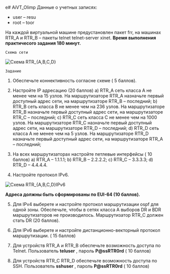e# AiVT_Olimp
Данные о учетных записях:

- user – resu
- root – toor

На каждой виртуальной машине предустановлен пакет frr, на машинах
RTR_A и RTR_B – пакеты telnet telnet-server xinet.
**Время выполнения практичесого задания 180 минут.**

```
Схема сети
```
![Схема RTR_{A,B,C,D}](https://github.com/auteam-usr/AiVT_Olimp/assets/51791783/066d350d-a226-4623-95f1-86dea82f87c1)

```
Задание
```
1. Обеспечьте коннективность согласне схеме ( 5 баллов).
2. Настройте IP адресацию (20 баллов)
    a) RTR_A сеть класса A не менее чем на 15 узлов. На
       маршрутизаторе RTR_A назначьте первый доступный адрес
       сети, на маршрутизаторе RTR_B – последний;
    b) RTR_B сеть класса B не менее чем на 236 узлов. На
       маршрутизаторе RTR_B назначьте первый доступный адрес
       сети, на маршрутизаторе RTR_C – последний;
c) RTR_C сеть класса C не менее чем на 1000 узлов. На
маршрутизаторе RTR_C назначьте первый доступный адрес
сети, на маршрутизаторе RTR_D – последний;
d) RTR_D сеть класса A не менее чем на 5 узлов. На
маршрутизаторе RTR_D назначьте первый доступный адрес
сети, на маршрутизаторе RTR_A – последний;

3. На всех маршрутизаторах настройте петлевые интерфейсы ( 10
    баллов)
       a) RTR_A – 1.1.1.1;
       b) RTR_B – 2.2.2.2;
       c) RTR_C – 3.3.3.3;
       d) RTR_D – 4.4.4.4.
4. Настройте протокол IPv6.

![Схема RTR_{A,B,C,D}IPv6](https://github.com/auteam-usr/AiVT_Olimp/assets/51791783/38ce75dd-36c5-4184-84d8-66ebf093bf65)

**Адреса должны быть сформированы по EUI-64 (10 баллов).**

5. Для IPv4 выберете и наcтройте протокол маршрутизации ospf для
    одной зоны. Обеспечьте, чтобы в сетях класса А выборов DR и BDR
маршрутизаторов не производилось. Маршрутизатор RTR_C
должен стать DR (20 баллов).

6. Для IPv6 выберете и наcтройте дистанционно-векторный
    протокол маршрутизации. ( 15 баллов)
7. Для устройств RTR_A и RTR_B обеспечьте возможность доступа
    по Telnet. Пользователь **teluser** , пароль **P@ssRTR0rd** ( 10
    баллов)
8. Для устройств RTR_C RTR_D обеспечьте возможность доступа по
   SSH. Пользователь **sshuser** , пароль **P@ssRTR0rd** ( 10 баллов)
